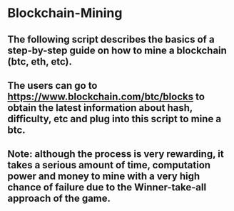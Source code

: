 # Blockchain-Mining
## The following script describes the basics of a step-by-step guide on how to mine a blockchain (btc, eth, etc).
## The users can go to https://www.blockchain.com/btc/blocks to obtain the latest information about hash, difficulty, etc and plug into this script to mine a btc.
## Note: although the process is very rewarding, it takes a serious amount of time, computation power and money to mine with a very high chance of failure due to the Winner-take-all approach of the game.
